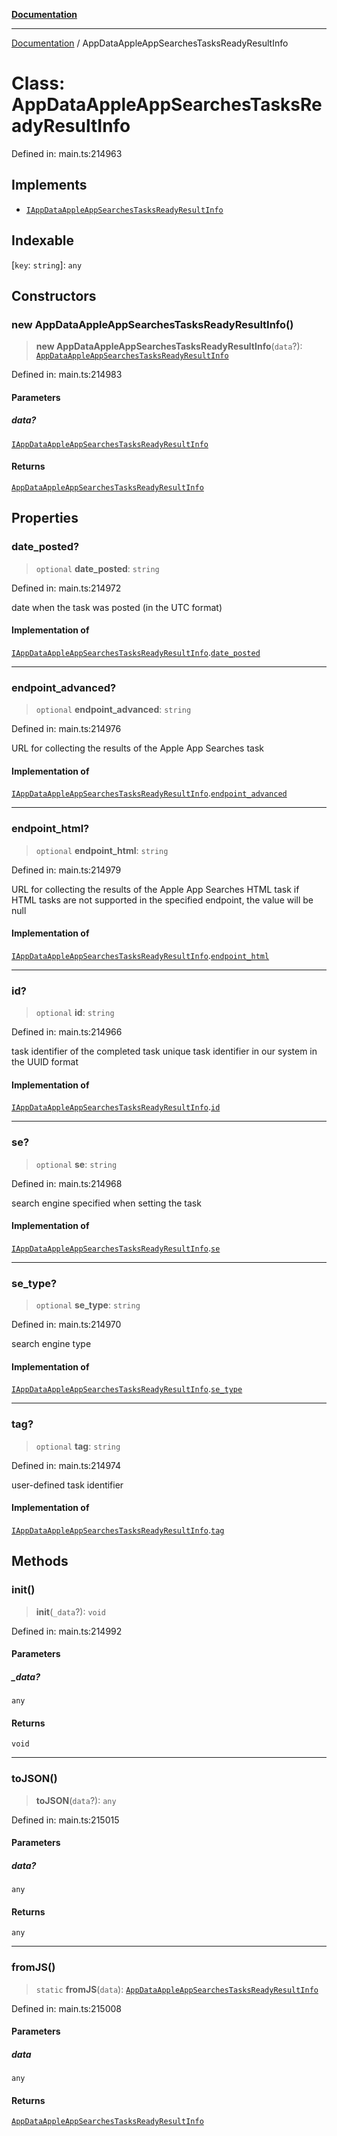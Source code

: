 [**Documentation**](../README.md)

***

[Documentation](../README.md) / AppDataAppleAppSearchesTasksReadyResultInfo

# Class: AppDataAppleAppSearchesTasksReadyResultInfo

Defined in: main.ts:214963

## Implements

- [`IAppDataAppleAppSearchesTasksReadyResultInfo`](../interfaces/IAppDataAppleAppSearchesTasksReadyResultInfo.md)

## Indexable

\[`key`: `string`\]: `any`

## Constructors

### new AppDataAppleAppSearchesTasksReadyResultInfo()

> **new AppDataAppleAppSearchesTasksReadyResultInfo**(`data`?): [`AppDataAppleAppSearchesTasksReadyResultInfo`](AppDataAppleAppSearchesTasksReadyResultInfo.md)

Defined in: main.ts:214983

#### Parameters

##### data?

[`IAppDataAppleAppSearchesTasksReadyResultInfo`](../interfaces/IAppDataAppleAppSearchesTasksReadyResultInfo.md)

#### Returns

[`AppDataAppleAppSearchesTasksReadyResultInfo`](AppDataAppleAppSearchesTasksReadyResultInfo.md)

## Properties

### date\_posted?

> `optional` **date\_posted**: `string`

Defined in: main.ts:214972

date when the task was posted (in the UTC format)

#### Implementation of

[`IAppDataAppleAppSearchesTasksReadyResultInfo`](../interfaces/IAppDataAppleAppSearchesTasksReadyResultInfo.md).[`date_posted`](../interfaces/IAppDataAppleAppSearchesTasksReadyResultInfo.md#date_posted)

***

### endpoint\_advanced?

> `optional` **endpoint\_advanced**: `string`

Defined in: main.ts:214976

URL for collecting the results of the Apple App Searches task

#### Implementation of

[`IAppDataAppleAppSearchesTasksReadyResultInfo`](../interfaces/IAppDataAppleAppSearchesTasksReadyResultInfo.md).[`endpoint_advanced`](../interfaces/IAppDataAppleAppSearchesTasksReadyResultInfo.md#endpoint_advanced)

***

### endpoint\_html?

> `optional` **endpoint\_html**: `string`

Defined in: main.ts:214979

URL for collecting the results of the Apple App Searches HTML task
if HTML tasks are not supported in the specified endpoint, the value will be null

#### Implementation of

[`IAppDataAppleAppSearchesTasksReadyResultInfo`](../interfaces/IAppDataAppleAppSearchesTasksReadyResultInfo.md).[`endpoint_html`](../interfaces/IAppDataAppleAppSearchesTasksReadyResultInfo.md#endpoint_html)

***

### id?

> `optional` **id**: `string`

Defined in: main.ts:214966

task identifier of the completed task
unique task identifier in our system in the UUID format

#### Implementation of

[`IAppDataAppleAppSearchesTasksReadyResultInfo`](../interfaces/IAppDataAppleAppSearchesTasksReadyResultInfo.md).[`id`](../interfaces/IAppDataAppleAppSearchesTasksReadyResultInfo.md#id)

***

### se?

> `optional` **se**: `string`

Defined in: main.ts:214968

search engine specified when setting the task

#### Implementation of

[`IAppDataAppleAppSearchesTasksReadyResultInfo`](../interfaces/IAppDataAppleAppSearchesTasksReadyResultInfo.md).[`se`](../interfaces/IAppDataAppleAppSearchesTasksReadyResultInfo.md#se)

***

### se\_type?

> `optional` **se\_type**: `string`

Defined in: main.ts:214970

search engine type

#### Implementation of

[`IAppDataAppleAppSearchesTasksReadyResultInfo`](../interfaces/IAppDataAppleAppSearchesTasksReadyResultInfo.md).[`se_type`](../interfaces/IAppDataAppleAppSearchesTasksReadyResultInfo.md#se_type)

***

### tag?

> `optional` **tag**: `string`

Defined in: main.ts:214974

user-defined task identifier

#### Implementation of

[`IAppDataAppleAppSearchesTasksReadyResultInfo`](../interfaces/IAppDataAppleAppSearchesTasksReadyResultInfo.md).[`tag`](../interfaces/IAppDataAppleAppSearchesTasksReadyResultInfo.md#tag)

## Methods

### init()

> **init**(`_data`?): `void`

Defined in: main.ts:214992

#### Parameters

##### \_data?

`any`

#### Returns

`void`

***

### toJSON()

> **toJSON**(`data`?): `any`

Defined in: main.ts:215015

#### Parameters

##### data?

`any`

#### Returns

`any`

***

### fromJS()

> `static` **fromJS**(`data`): [`AppDataAppleAppSearchesTasksReadyResultInfo`](AppDataAppleAppSearchesTasksReadyResultInfo.md)

Defined in: main.ts:215008

#### Parameters

##### data

`any`

#### Returns

[`AppDataAppleAppSearchesTasksReadyResultInfo`](AppDataAppleAppSearchesTasksReadyResultInfo.md)
